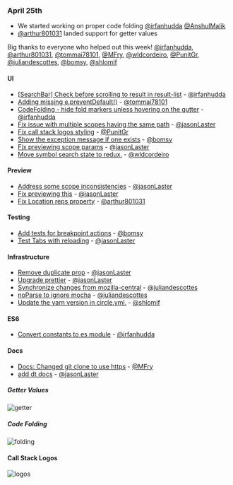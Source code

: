### April 25th

* We started working on proper code folding [@irfanhudda] [@AnshulMalik]
* [@arthur801031] landed support for getter values


Big thanks to everyone who helped out this week! [@irfanhudda], [@arthur801031], [@tommai78101], [@MFry], [@wldcordeiro], [@PunitGr], [@juliandescottes], [@bomsy], [@shlomif]

#### UI

* [[SearchBar] Check before scrolling to result in result-list][pr-3] - [@irfanhudda]
* [Adding missing e.preventDefault()][pr-5] - [@tommai78101]
* [CodeFolding - hide fold markers unless hovering on the gutter][pr-8] - [@irfanhudda]
* [Fix issue with multiple scopes having the same path][pr-6] - [@jasonLaster]
* [Fix call stack logos styling][pr-16] - [@PunitGr]
* [Show the exception message if one exists][pr-19] - [@bomsy]
* [Fix previewing scope params][pr-20] - [@jasonLaster]
* [Move symbol search state to redux.][pr-14] - [@wldcordeiro]

#### Preview

* [Address some scope inconsistencies][pr-9] - [@jasonLaster]
* [Fix previewing this][pr-11] - [@jasonLaster]
* [Fix Location reps property][pr-4] - [@arthur801031]

#### Testing

* [Add tests for breakpoint actions][pr-21] - [@bomsy]
* [Test Tabs with reloading][pr-25] - [@jasonLaster]

#### Infrastructure

* [Remove duplicate prop][pr-0] - [@jasonLaster]
* [Upgrade prettier][pr-2] - [@jasonLaster]
* [Synchronize changes from mozilla-central][pr-17] - [@juliandescottes]
* [noParse to ignore mocha][pr-22] - [@juliandescottes]
* [Update the yarn version in circle.yml.][pr-26] - [@shlomif]

#### ES6

* [Convert constants to es module][pr-23] - [@irfanhudda]

#### Docs

* [Docs: Changed git clone  to use https][pr-13] - [@MFry]
* [add dt docs][pr-24] - [@jasonLaster]


##### Getter Values

![getter]

##### Code Folding

![folding]

#### Call Stack Logos

![logos]

[getter]: https://cloud.githubusercontent.com/assets/4562118/25111578/5801f436-241e-11e7-810c-a23dfe8e2b47.png
[folding]: https://cloud.githubusercontent.com/assets/1755089/24874000/b2d84182-1e40-11e7-8e9a-dc361c76b324.gif
[logos]: https://cloud.githubusercontent.com/assets/9111111/25224863/5d6c6e40-25dd-11e7-9305-e0002cd0c565.png

[pr-0]:https://github.com/devtools-html/debugger.html/pull/2666
[pr-1]:https://github.com/devtools-html/debugger.html/pull/2675
[pr-2]:https://github.com/devtools-html/debugger.html/pull/2681
[pr-3]:https://github.com/devtools-html/debugger.html/pull/2670
[pr-4]:https://github.com/devtools-html/debugger.html/pull/2674
[pr-5]:https://github.com/devtools-html/debugger.html/pull/2673
[pr-6]:https://github.com/devtools-html/debugger.html/pull/2695
[pr-7]:https://github.com/devtools-html/debugger.html/pull/2682
[pr-8]:https://github.com/devtools-html/debugger.html/pull/2610
[pr-9]:https://github.com/devtools-html/debugger.html/pull/2672
[pr-10]:https://github.com/devtools-html/debugger.html/pull/2582
[pr-11]:https://github.com/devtools-html/debugger.html/pull/2697
[pr-12]:https://github.com/devtools-html/debugger.html/pull/2696
[pr-13]:https://github.com/devtools-html/debugger.html/pull/2693
[pr-14]:https://github.com/devtools-html/debugger.html/pull/2705
[pr-15]:https://github.com/devtools-html/debugger.html/pull/2706
[pr-16]:https://github.com/devtools-html/debugger.html/pull/2698
[pr-17]:https://github.com/devtools-html/debugger.html/pull/2699
[pr-18]:https://github.com/devtools-html/debugger.html/pull/2709
[pr-19]:https://github.com/devtools-html/debugger.html/pull/2684
[pr-20]:https://github.com/devtools-html/debugger.html/pull/2701
[pr-21]:https://github.com/devtools-html/debugger.html/pull/2714
[pr-22]:https://github.com/devtools-html/debugger.html/pull/2724
[pr-23]:https://github.com/devtools-html/debugger.html/pull/2722
[pr-24]:https://github.com/devtools-html/debugger.html/pull/2720
[pr-25]:https://github.com/devtools-html/debugger.html/pull/2719
[pr-26]:https://github.com/devtools-html/debugger.html/pull/2723

[@jasonLaster]:http://github.com/jasonLaster
[@irfanhudda]:http://github.com/irfanhudda
[@arthur801031]:http://github.com/arthur801031
[@tommai78101]:http://github.com/tommai78101
[@MFry]:http://github.com/MFry
[@wldcordeiro]:http://github.com/wldcordeiro
[@PunitGr]:http://github.com/PunitGr
[@juliandescottes]:http://github.com/juliandescottes
[@bomsy]:http://github.com/bomsy
[@shlomif]:http://github.com/shlomif
[@AnshulMalik]:http://github.com/AnshulMalik
